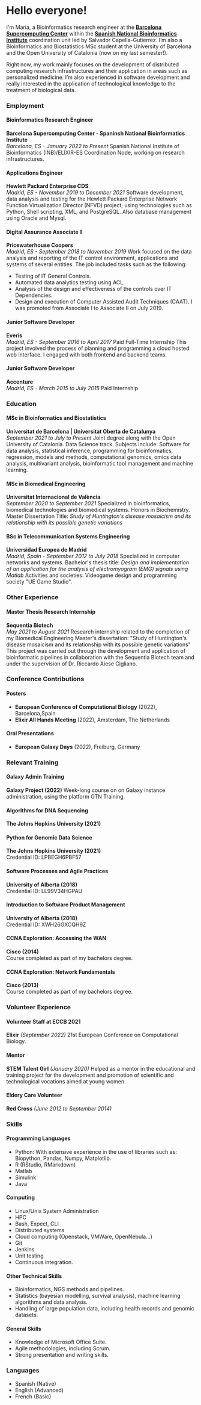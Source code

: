 # Hello everyone!

I'm María, a Bioinformatics research engineer at the **[Barcelona Supercomputing Center](http://www.bsc.es/)** within the **[Spanish National Bioinformatics Institute](https://www.bsc.es/discover-bsc/organisation/scientific-structure/national-institute-bioinformatics-elixir-node-0)** coordination unit led by Salvador Capella-Gutierrez. I’m also a Bioinformatics and Biostatistics MSc student at the University of Barcelona and the Open University of Catalonia (now on my last semester!).

Right now, my work mainly focuses on the development of distributed computing research infrastructures and their application in areas such as personalized medicine. I’m also experienced in software development and really interested in the application of technological knowledge to the treatment of biological data. 

### Employment

#### **Bioinformatics Research Engineer**  
**Barcelona Supercomputing Center - Spaninsh National Bioinformatics Institute**  
*Barcelona, ES - January 2022 to Present*
Spanish National Institute of Bioinformatics (INB)/ELIXIR-ES Coordination Node, working on research infrastructures.

#### **Applications Engineer**  
**Hewlett Packard Enterprise CDS**  
*Madrid, ES - November 2019 to December 2021*
Software development, data analysis and testing for the Hewlett Packard Enterprise Network Function Virtualization Director (NFVD) project; using technologies such as Python, Shell scripting, XML, and PostgreSQL. Also database management using Oracle and Mysql.

#### **Digital Assurance Associate II**  
**Pricewaterhouse Coopers**  
*Madrid, ES - September 2018 to November 2019*
Work focused on the data analysis and reporting of the IT control environment, applications and systems of several entities. The job included tasks such as the following:
- Testing of IT General Controls.
- Automated data analytics testing using ACL.
- Analysis of the design and effectiveness of the controls over IT Dependencies.
- Design and execution of Computer Assisted Audit Techniques (CAAT).
I was promoted from Associate I to Associate II on July 2019.

#### **Junior Software Developer**  
**Everis**  
*Madrid, ES - September 2016 to April 2017*
Paid Full-Time Internship
This project involved the process of planning and programming a cloud hosted web interface. I engaged with both frontend and backend teams.

#### **Junior Software Developer**  
**Accenture**  
*Madrid, ES - March 2015 to July 2015*
Paid Internship

### Education

#### **MSc in Bioinformatics and Biostatistics**  
**Universitat de Barcelona | Universitat Oberta de Catalunya**  
*September 2021 to July to Present*
Joint degree along with the Open University of Catalonia. Data Science track.
Subjects include: Software for data analysis, statistical inference, programming for bioinformatics, regression, models and methods, computational genomics, omics data analysis, multivariant analysis, bioinformatic tool management and machine learning.

#### **MSc in Biomedical Engineering**  
**Universitat Internacional de València**  
*September 2020 to September 2021*
Specialized in bioinformatics, biomedical technologies and biomedical systems.
Honors in Biochemistry.
Master Dissertation Title: *Study of Huntington's disease mosaicism and its relationship with its possible genetic variations* 

#### **BSc in Telecommunication Systems Engineering**  
**Universidad Europea de Madrid**  
*Madrid, Spain - September 2012 to July 2018*
Specialized in computer networks and systems.
Bachelor's thesis title: *Design and implementation of an application for the analysis of electromyogram (EMG) signals using Matlab*
Activities and societies: Videogame design and programming society "UE Game Studio".

### Other Experience

#### **Master Thesis Research Internship**
**Sequentia Biotech**   
*May 2021 to August 2021*
Research internship related to the completion of my Biomedical Engineering Master's dissertation: "Study of Huntington's disease mosaicism and its relationship with its possible genetic variations"
This project was carried out through the development and application of bioinformatic pipelines in collaboration with the Sequentia Biotech team and under the supervision of Dr. Riccardo Aiese Cigliano.

### Conference Contributions

#### **Posters**  
- **European Conference of Computational Biology** (2022), Barcelona,Spain
- **Elixir All Hands Meeting** (2022), Amsterdam, The Netherlands

#### **Oral Presentations**  
- **European Galaxy Days** (2022), Freiburg, Germany

### Relevant Training

#### **Galaxy Admin Training**  
**Galaxy Project (2022)**
Week-long course on on Galaxy instance administration, using the platform GTN Training.
#### **Algorithms for DNA Sequencing**  
**The Johns Hopkins University (2021)**   
#### **Python for Genomic Data Science**  
**The Johns Hopkins University (2021)**   
Credential ID: LPBEGH6PBF57
#### **Software Processes and Agile Practices**  
**University of Alberta (2018)**   
Credential ID: LL99V34HGPAU
#### **Introduction to Software Product Management**  
**University of Alberta (2018)**  
Credential ID: XWH26GXCQH9Z
#### **CCNA Exploration: Accessing the WAN**  
**Cisco (2014)**  
Course completed as part of my bachelors degree.
#### **CCNA Exploration: Network Fundamentals**  
**Cisco (2013)**  
Course completed as part of my bachelors degree.

### Volunteer Experience

#### **Volunteer Staff at ECCB 2021**  
**Elixir**
*(September 2022)* 
21st European Conference on Computational Biology.
#### **Mentor**  
**STEM Talent Girl**
*(January 2020)*
Helped as a mentor in the educational and training project for the development and promotion of scientific and technological vocations aimed at young women.
#### **Eldery Care Volunteer**  
**Red Cross**
*(June 2012 to September 2014)* 

### Skills

#### **Programming Languages**  
- Python: With extensive experience in the use of libraries such as: Biopython, Pandas, Numpy, Matplotlib.
- R (RStudio, RMarkdown)
- Matlab
- Simulink
- Java

#### **Computing**  
- Linux/Unix System Administration
- HPC 
- Bash, Expect, CLI
- Distributed systems
- Cloud computing (Openstack, VMWare, OpenNebula...)
- Git
- Jenkins
- Unit testing
- Continuous integration.

#### **Other Technical Skills**  
- Bioinformatics, NGS methods and pipelines.
- Statistics (bayesian modelling, survival analysis), machine learning algorithms and data analysis.
- Handling of large population data, including health records and genomic datasets.

#### **General Skills**  

- Knowledge of Microsoft Office Suite.
- Agile methodologies, including Scrum.
- Strong presentation and writing skills.

### Languages  

- Spanish (Native)
- English (Advanced)
- French (Basic)